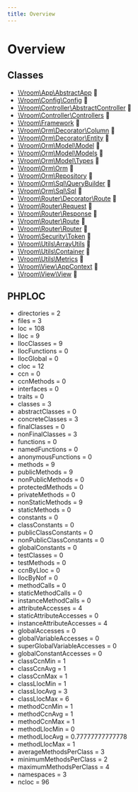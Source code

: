 ```yaml
---
title: Overview
---
```


# Overview



## Classes

* [\Vroom\App\AbstractApp](Vroom/App/AbstractApp.md) 🤍
* [\Vroom\Config\Config](Vroom/Config/Config.md) 🤍
* [\Vroom\Controller\AbstractController](Vroom/Controller/AbstractController.md) 🤍
* [\Vroom\Controller\Controllers](Vroom/Controller/Controllers.md) 🤍
* [\Vroom\Framework](Vroom/Framework.md) 🤍
* [\Vroom\Orm\Decorator\Column](Vroom/Orm/Decorator/Column.md) 🤍
* [\Vroom\Orm\Decorator\Entity](Vroom/Orm/Decorator/Entity.md) 🤍
* [\Vroom\Orm\Model\Model](Vroom/Orm/Model/Model.md) 🤍
* [\Vroom\Orm\Model\Models](Vroom/Orm/Model/Models.md) 🤍
* [\Vroom\Orm\Model\Types](Vroom/Orm/Model/Types.md) 🤍
* [\Vroom\Orm\Orm](Vroom/Orm/Orm.md) 🤍
* [\Vroom\Orm\Repository](Vroom/Orm/Repository.md) 🤍
* [\Vroom\Orm\Sql\QueryBuilder](Vroom/Orm/Sql/QueryBuilder.md) 🤍
* [\Vroom\Orm\Sql\Sql](Vroom/Orm/Sql/Sql.md) 🤍
* [\Vroom\Router\Decorator\Route](Vroom/Router/Decorator/Route.md) 🤍
* [\Vroom\Router\Request](Vroom/Router/Request.md) 🤍
* [\Vroom\Router\Response](Vroom/Router/Response.md) 🤍
* [\Vroom\Router\Route](Vroom/Router/Route.md) 🤍
* [\Vroom\Router\Router](Vroom/Router/Router.md) 🤍
* [\Vroom\Security\Token](Vroom/Security/Token.md) 🤍
* [\Vroom\Utils\ArrayUtils](Vroom/Utils/ArrayUtils.md) 🤍
* [\Vroom\Utils\Container](Vroom/Utils/Container.md) 🤍
* [\Vroom\Utils\Metrics](Vroom/Utils/Metrics.md) 🤍
* [\Vroom\View\AppContext](Vroom/View/AppContext.md) 🤍
* [\Vroom\View\View](Vroom/View/View.md) 🤍




## PHPLOC

* directories = 2
* files = 3
* loc = 108
* lloc = 9
* llocClasses = 9
* llocFunctions = 0
* llocGlobal = 0
* cloc = 12
* ccn = 0
* ccnMethods = 0
* interfaces = 0
* traits = 0
* classes = 3
* abstractClasses = 0
* concreteClasses = 3
* finalClasses = 0
* nonFinalClasses = 3
* functions = 0
* namedFunctions = 0
* anonymousFunctions = 0
* methods = 9
* publicMethods = 9
* nonPublicMethods = 0
* protectedMethods = 0
* privateMethods = 0
* nonStaticMethods = 9
* staticMethods = 0
* constants = 0
* classConstants = 0
* publicClassConstants = 0
* nonPublicClassConstants = 0
* globalConstants = 0
* testClasses = 0
* testMethods = 0
* ccnByLloc = 0
* llocByNof = 0
* methodCalls = 0
* staticMethodCalls = 0
* instanceMethodCalls = 0
* attributeAccesses = 4
* staticAttributeAccesses = 0
* instanceAttributeAccesses = 4
* globalAccesses = 0
* globalVariableAccesses = 0
* superGlobalVariableAccesses = 0
* globalConstantAccesses = 0
* classCcnMin = 1
* classCcnAvg = 1
* classCcnMax = 1
* classLlocMin = 1
* classLlocAvg = 3
* classLlocMax = 6
* methodCcnMin = 1
* methodCcnAvg = 1
* methodCcnMax = 1
* methodLlocMin = 0
* methodLlocAvg = 0.77777777777778
* methodLlocMax = 1
* averageMethodsPerClass = 3
* minimumMethodsPerClass = 2
* maximumMethodsPerClass = 4
* namespaces = 3
* ncloc = 96

